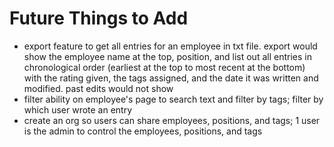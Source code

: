 # Future Things to Add
 
 - export feature to get all entries for an employee in txt file. export would show the employee name at the top, position, and list out all entries in chronological order (earliest at the top to most recent at the bottom) with the rating given, the tags assigned, and the date it was written and modified.  past edits would not show
 - filter ability on employee's page to search text and filter by tags; filter by which user wrote an entry
 - create an org so users can share employees, positions, and tags; 1 user is the admin to control the employees, positions, and tags
